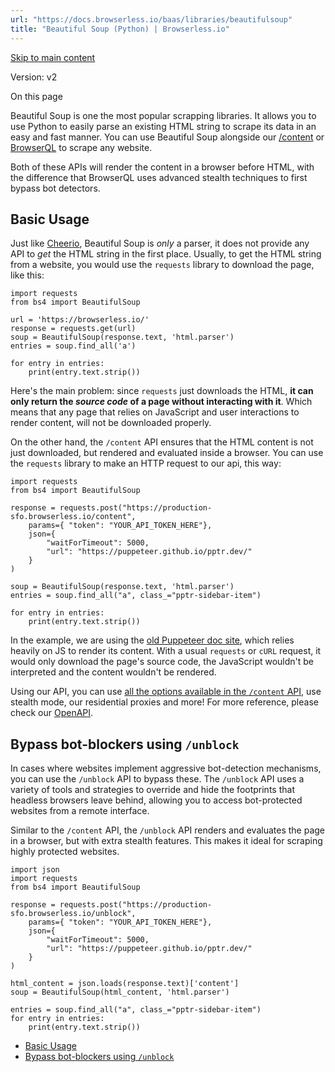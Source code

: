 ```yaml
---
url: "https://docs.browserless.io/baas/libraries/beautifulsoup"
title: "Beautiful Soup (Python) | Browserless.io"
---
```


[Skip to main content](https://docs.browserless.io/baas/libraries/beautifulsoup#__docusaurus_skipToContent_fallback)

Version: v2

On this page

Beautiful Soup is one the most popular scrapping libraries. It allows you to use Python to easily parse an existing HTML string to scrape its data in an easy and fast manner. You can use Beautiful Soup alongside our [/content](https://docs.browserless.io/rest-apis/content) or [BrowserQL](https://docs.browserless.io/browserql/start) to scrape any website.

Both of these APIs will render the content in a browser before HTML, with the difference that BrowserQL uses advanced stealth techniques to first bypass bot detectors.

## Basic Usage [​](https://docs.browserless.io/baas/libraries/beautifulsoup\#basic-usage "Direct link to Basic Usage")

Just like [Cheerio](https://www.npmjs.com/package/cheerio), Beautiful Soup is _only_ a parser, it does not provide any API to _get_ the HTML string in the first place. Usually, to get the HTML string from a website, you would use the `requests` library to download the page, like this:

```codeBlockLines_p187
import requests
from bs4 import BeautifulSoup

url = 'https://browserless.io/'
response = requests.get(url)
soup = BeautifulSoup(response.text, 'html.parser')
entries = soup.find_all('a')

for entry in entries:
    print(entry.text.strip())

```

Here's the main problem: since `requests` just downloads the HTML, **it can only return the _source code_ of a page without interacting with it**. Which means that any page that relies on JavaScript and user interactions to render content, will not be downloaded properly.

On the other hand, the `/content` API ensures that the HTML content is not just downloaded, but rendered and evaluated inside a browser. You can use the `requests` library to make an HTTP request to our api, this way:

```codeBlockLines_p187
import requests
from bs4 import BeautifulSoup

response = requests.post("https://production-sfo.browserless.io/content",
    params={ "token": "YOUR_API_TOKEN_HERE"},
    json={
        "waitForTimeout": 5000,
        "url": "https://puppeteer.github.io/pptr.dev/"
    }
)

soup = BeautifulSoup(response.text, 'html.parser')
entries = soup.find_all("a", class_="pptr-sidebar-item")

for entry in entries:
    print(entry.text.strip())

```

In the example, we are using the [old Puppeteer doc site](https://puppeteer.github.io/pptr.dev/), which relies heavily on JS to render its content. With a usual `requests` or `cURL` request, it would only download the page's source code, the JavaScript wouldn't be interpreted and the content wouldn't be rendered.

Using our API, you can use [all the options available in the `/content` API](https://docs.browserless.io/rest-apis/content), use stealth mode, our residential proxies and more! For more reference, please check our [OpenAPI](https://docs.browserless.io/open-api/#tag/Browser-REST-APIs/paths/~1chrome~1content/post).

## Bypass bot-blockers using `/unblock` [​](https://docs.browserless.io/baas/libraries/beautifulsoup\#bypass-bot-blockers-using-unblock "Direct link to bypass-bot-blockers-using-unblock")

In cases where websites implement aggressive bot-detection mechanisms, you can use the `/unblock` API to bypass these. The `/unblock` API uses a variety of tools and strategies to override and hide the footprints that headless browsers leave behind, allowing you to access bot-protected websites from a remote interface.

Similar to the `/content` API, the `/unblock` API renders and evaluates the page in a browser, but with extra stealth features. This makes it ideal for scraping highly protected websites.

```codeBlockLines_p187
import json
import requests
from bs4 import BeautifulSoup

response = requests.post("https://production-sfo.browserless.io/unblock",
    params={ "token": "YOUR_API_TOKEN_HERE"},
    json={
        "waitForTimeout": 5000,
        "url": "https://puppeteer.github.io/pptr.dev/"
    }
)

html_content = json.loads(response.text)['content']
soup = BeautifulSoup(html_content, 'html.parser')

entries = soup.find_all("a", class_="pptr-sidebar-item")
for entry in entries:
    print(entry.text.strip())

```

- [Basic Usage](https://docs.browserless.io/baas/libraries/beautifulsoup#basic-usage)
- [Bypass bot-blockers using `/unblock`](https://docs.browserless.io/baas/libraries/beautifulsoup#bypass-bot-blockers-using-unblock)
